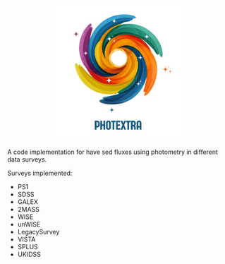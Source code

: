 <p align="center">
	<img src="photextra.png" alt="drawing" width="300"/>
</p>

A code implementation for have sed fluxes using photometry in different data surveys. 


Surveys implemented:

* PS1
* SDSS
* GALEX
* 2MASS
* WISE
* unWISE
* LegacySurvey
* VISTA
* SPLUS
* UKIDSS

